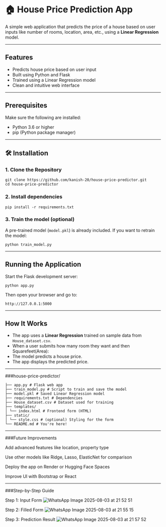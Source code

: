 # 🏠 House Price Prediction App

A simple web application that predicts the price of a house based on user inputs like number of rooms, location, area, etc., using a **Linear Regression** model.

---

##  Features

- Predicts house price based on user input
- Built using Python and Flask
- Trained using a Linear Regression model
- Clean and intuitive web interface

---

##  Prerequisites

Make sure the following are installed:

- Python 3.6 or higher
- pip (Python package manager)

---

## 🛠 Installation

### 1. Clone the Repository

```
git clone https://github.com/kanish-20/house-price-predictor.git
cd house-price-predictor
```

### 2. Install dependencies

```
pip install -r requirements.txt
```

### 3. Train the model (optional)

A pre-trained model (`model.pkl`) is already included. If you want to retrain the model:

```
python train_model.py
```

---

## Running the Application

Start the Flask development server:

```
python app.py
```

Then open your browser and go to:

```
http://127.0.0.1:5000
```

---

## How It Works

- The app uses a **Linear Regression** trained on sample data from `House_dataset.csv`.  
- When a user submits how many room they want and then Squarefeet(Area):
- The model predicts a house price.
- The app displays the predicted price.

---

###house-price-predictor/

```
├── app.py # Flask web app
├── train_model.py # Script to train and save the model
├── model.pkl # Saved Linear Regression model
├── requirements.txt # Dependencies
├── House_dataset.csv # Dataset used for training
├── templates/
│ └── index.html # Frontend form (HTML)
├── static/
│ └── style.css # (optional) Styling for the form
└── README.md # You're here!
```

---

###Future Improvements

Add advanced features like location, property type

Use other models like Ridge, Lasso, ElasticNet for comparison

Deploy the app on Render or Hugging Face Spaces

Improve UI with Bootstrap or React

---

###Step-by-Step Guide

Step 1: Input Form
![WhatsApp Image 2025-08-03 at 21 52 51](https://github.com/user-attachments/assets/115f44ca-0b9a-43fa-9525-1ad8cc22bb23)


Step 2: Filled Form
![WhatsApp Image 2025-08-03 at 21 55 15](https://github.com/user-attachments/assets/4d8ba873-0490-490d-840d-7b153de71eac)


Step 3: Prediction Result
![WhatsApp Image 2025-08-03 at 21 57 52](https://github.com/user-attachments/assets/7866ece8-6bfb-4244-b98f-24a3b91a5d07)
